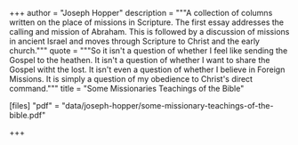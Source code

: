 +++
author = "Joseph Hopper"
description = """A collection of columns written on the place of missions in Scripture. The first essay addresses the calling and mission of Abraham. This is followed by a discussion of missions in ancient Israel and moves through Scripture to Christ and the early church."""
quote = """So it isn't a question of whether I feel like sending the Gospel to the heathen. It isn't a question of whether I want to share the Gospel witht the lost. It isn't even a question of whether I believe in Foreign Missions. It is simply a question of my obedience to Christ's direct command."""
title = "Some Missionaries Teachings of the Bible"

[files]
"pdf" = "data/joseph-hopper/some-missionary-teachings-of-the-bible.pdf"

+++